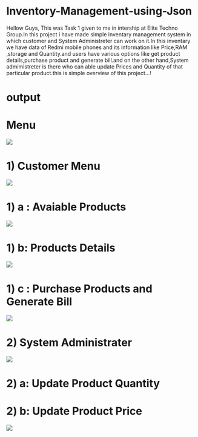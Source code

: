 # Inventory-Management-using-Json
Hellow Guys,
This was Task 1 given to me in intership at Elite Techno Group.In this project i have made simple inventary management system in which customer and System Administreter can work on it.In this inventary we have data of Redmi mobile phones and its information like Price,RAM ,storage and Quantity.and users have various options like get product details,purchase product and generate bill.and on the other hand,System admimistreter is there who can able update Prices and Quantity of that particular product.this is simple overview of this project...! 

# output

#  Menu

<img src="https://github.com/Omkar4141/Inventory-Management-using-Json/blob/main/1.png">

# 1) Customer Menu

<img src="https://github.com/Omkar4141/Inventory-Management-using-Json/blob/main/2.png">

# 1) a : Avaiable Products

<img src="https://github.com/Omkar4141/Inventory-Management-using-Json/blob/main/3.png">

# 1) b: Products Details

<img src="https://github.com/Omkar4141/Inventory-Management-using-Json/blob/main/4.png">

# 1) c : Purchase Products and Generate Bill

<img src="https://github.com/Omkar4141/Inventory-Management-using-Json/blob/main/5.png">

# 2) System Administrater

<img src="https://github.com/Omkar4141/Inventory-Management-using-Json/blob/main/6.png">

# 2) a: Update Product Quantity



# 2) b: Update Product Price

<img src="https://github.com/Omkar4141/Inventory-Management-using-Json/blob/main/8.png">




